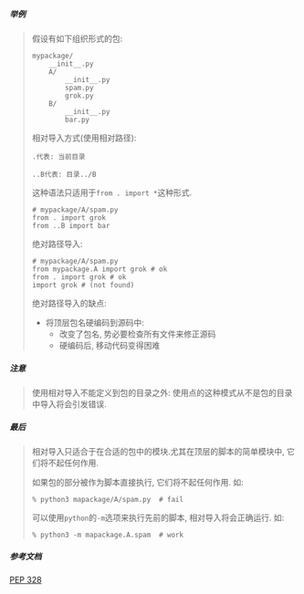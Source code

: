 ##### 举例

> 假设有如下组织形式的包:
>
> ```
> mypackage/
>     __init__.py
>     A/
>         __init__.py
>         spam.py
>         grok.py
>     B/
>         __init__.py
>         bar.py
> ```
>
> 相对导入方式(使用相对路径):
>
> `.代表: 当前目录`
>
> `..B代表: 目录../B`
>
> 这种语法只适用于`from . import *`这种形式.
>
> ```
> # mypackage/A/spam.py
> from . import grok
> from ..B import bar
> ```
>
> 绝对路径导入:
>
> ```
> # mypackage/A/spam.py
> from mypackage.A import grok # ok
> from . import grok # ok
> import grok # (not found)
> ```
>
> 绝对路径导入的缺点:
>
> - 将顶层包名硬编码到源码中:
>   - 改变了包名, 势必要检查所有文件来修正源码
>   - 硬编码后, 移动代码变得困难

##### 注意

> 使用相对导入不能定义到包的目录之外: 使用点的这种模式从不是包的目录中导入将会引发错误.

##### 最后

> 相对导入只适合于在合适的包中的模块.尤其在顶层的脚本的简单模块中, 它们将不起任何作用. 
>
> 如果包的部分被作为脚本直接执行, 它们将不起任何作用. 如:
>
> ```
> % python3 mapackage/A/spam.py  # fail
> ```
>
> 可以使用`python`的`-m`选项来执行先前的脚本, 相对导入将会正确运行. 如:
>
> ```
> % python3 -m mapackage.A.spam  # work
> ```

##### 参考文档

[PEP 328](https://www.python.org/dev/peps/pep-0328/)